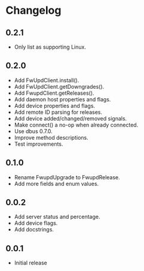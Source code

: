# Changelog

## 0.2.1

* Only list as supporting Linux.

## 0.2.0

* Add FwUpdClient.install().
* Add FwUpdClient.getDowngrades().
* Add FwupdClient.getReleases().
* Add daemon host properties and flags.
* Add device properties and flags.
* Add remote ID parsing for releases.
* Add device added/changed/removed signals.
* Make connect() a no-op when already connected.
* Use dbus 0.7.0.
* Improve method descriptions.
* Test improvements.

## 0.1.0

* Rename FwupdUpgrade to FwupdRelease.
* Add more fields and enum values.

## 0.0.2

* Add server status and percentage.
* Add device flags.
* Add docstrings.

## 0.0.1

* Initial release
